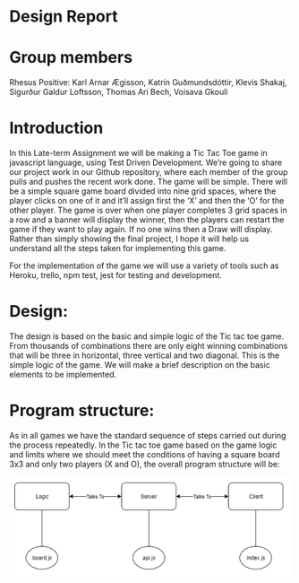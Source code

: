 # Design Report

# Group members
Rhesus Positive:
Karl Arnar Ægisson, 
Katrín Guðmundsdóttir, 
Klevis Shakaj,
Sigurður Galdur Loftsson, 
Thomas Ari Bech, 
Voisava Gkouli

# Introduction
In this Late-term Assignment we will be making a Tic Tac Toe game in javascript language, using Test Driven Development. We’re going to share our project work in our Github repository, where each member of the group pulls and pushes the recent work done. 
The game will be simple. There will be a simple square game board divided into nine grid spaces, where the player clicks on one of it and it’ll assign first the ‘X’ and then the ‘O’ for the other player. The game is over when one player completes 3 grid spaces in a row and a banner will display the winner, then the players can restart the game if they want to play again. If no one wins then a Draw will display. 
Rather than simply showing the final project, I hope it will help us understand all the steps taken for implementing this game. 
 
For the implementation of the game we will use a variety of tools such as Heroku, trello, npm test, jest for testing and development.


# Design:

The design is based on the basic and simple logic of the Tic tac toe game. From thousands of combinations there are only eight winning combinations that will be three in horizontal, three vertical and two diagonal. This is the simple logic of the game. We will make a brief description on the basic elements to be implemented. 

# Program structure:

As in all games we have the standard sequence of steps carried out during the process repeatedly. In the Tic tac toe game based on the game logic and limits where we should meet the conditions of having a square board 3x3 and only two players (X and O), the overall program structure will be:

![picture](images/structure.png)